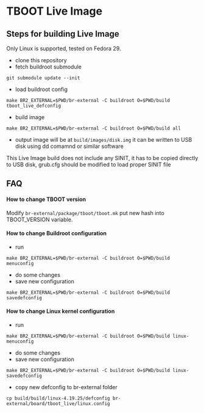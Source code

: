 TBOOT Live Image
================

Steps for building Live Image
-----------------------------

Only Linux is supported, tested on Fedora 29.

- clone this repository
- fetch buildroot submodule
```
git submodule update --init
```
- load buildroot config
```
make BR2_EXTERNAL=$PWD/br-external -C buildroot O=$PWD/build tboot_live_defconfig
```
- build image
```
make BR2_EXTERNAL=$PWD/br-external -C buildroot O=$PWD/build all
```
- output image will be at `build/images/disk.img` it can be written to USB disk using dd comamnd or similar software

This Live Image build does not include any SINIT, it has to be copied directly to USB disk, grub.cfg should be modified to load proper SINIT file

FAQ
---

#### How to change TBOOT version ####
Modify `br-external/package/tboot/tboot.mk` put new hash into TBOOT_VERSION variable.

#### How to change Buildroot configuration ####
- run
```
make BR2_EXTERNAL=$PWD/br-external -C buildroot O=$PWD/build menuconfig
```
- do some changes
- save new configuration
```
make BR2_EXTERNAL=$PWD/br-external -C buildroot O=$PWD/build savedefconfig
```

#### How to change Linux kernel configuration ####
- run
```
make BR2_EXTERNAL=$PWD/br-external -C buildroot O=$PWD/build linux-menuconfig
```
- do some changes
- save new configuration
```
make BR2_EXTERNAL=$PWD/br-external -C buildroot O=$PWD/build linux-savedefconfig
```
- copy new defconfig to br-external folder
```
cp build/build/linux-4.19.25/defconfig br-external/board/tboot_live/linux.config
```

